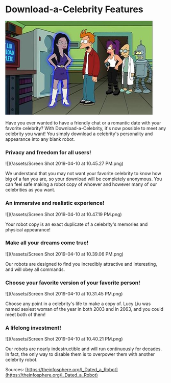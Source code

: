 # Download-a-Celebrity Features

![](/assets/I_Dated_a_Robot.jpg)

Have you ever wanted to have a friendly chat or a romantic date with your favorite celebrity? With Download-a-Celebrity, it's now possible to meet any celebrity you want! You simply download a celebrity's personality and appearance into any blank robot.

### Privacy and freedom for all users!

![](/assets/Screen Shot 2019-04-10 at 10.45.27 PM.png)

We understand that you may not want your favorite celebrity to know how big of a fan you are, so your download will be completely anonymous. You can feel safe making a robot copy of whoever and however many of our celebrities as you want.

### An immersive and realistic experience!

![](/assets/Screen Shot 2019-04-10 at 10.47.19 PM.png)

Your robot copy is an exact duplicate of a celebrity's memories and physical appearance!

### Make all your dreams come true!

![](/assets/Screen Shot 2019-04-10 at 10.39.06 PM.png)

Our robots are designed to find you incredibly attractive and interesting, and will obey all commands.

### Choose your favorite version of your favorite person!

![](/assets/Screen Shot 2019-04-10 at 10.31.45 PM.png)

Choose any point in a celebrity's life to make a copy of. Lucy Liu was named sexiest woman of the year in both 2003 and in 2063, and you could meet both of them!

### A lifelong investment!

![](/assets/Screen Shot 2019-04-10 at 10.40.21 PM.png)

Our robots are nearly indestructible and will run continuously for decades. In fact, the only way to disable them is to overpower them with another celebrity robot.

Sources: [https://theinfosphere.org/I_Dated_a_Robot](https://theinfosphere.org/I_Dated_a_Robot)